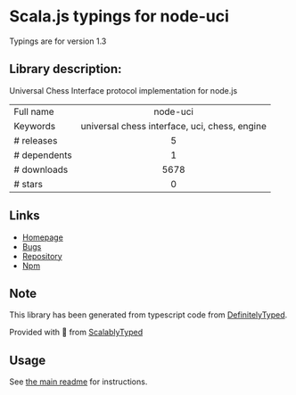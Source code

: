 
# Scala.js typings for node-uci

Typings are for version 1.3

## Library description:
Universal Chess Interface protocol implementation for node.js

|                    |                 |
| ------------------ | :-------------: |
| Full name          | node-uci |
| Keywords           | universal chess interface, uci, chess, engine |
| # releases         | 5 |
| # dependents       | 1 |
| # downloads        | 5678 |
| # stars            | 0 |

## Links
- [Homepage](https://github.com/ebemunk/node-uci#readme)
- [Bugs](https://github.com/ebemunk/node-uci/issues)
- [Repository](https://github.com/ebemunk/node-uci)
- [Npm](https://www.npmjs.com/package/node-uci)
    


## Note
This library has been generated from typescript code from [DefinitelyTyped](https://definitelytyped.org).

Provided with :purple_heart: from [ScalablyTyped](https://github.com/oyvindberg/ScalablyTyped)

## Usage
See [the main readme](../../readme.md) for instructions.


